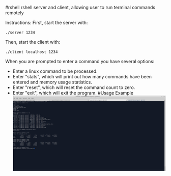 #rshell
rshell server and client, allowing user to run terminal commands remotely

Instructions:
First, start the server with:
 ```
 ./server 1234
 ```
Then, start the client with:
 ```
 ./client localhost 1234
 ```

When you are prompted to enter a command you have several options:
 - Enter a linux command to be processed.
 - Enter "stats", which will print out how many commands have been entered and memory usage statistics.
 - Enter "reset", which will reset the command count to zero.
 - Enter "exit", which will exit the program.
 #Usage Example
 ![alt tag](https://github.com/christopher18/rshell/blob/master/example_input.png "Example Input")
